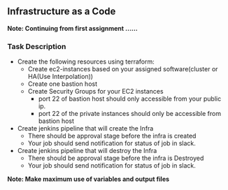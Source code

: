 ## Infrastructure as a Code
**Note: Continuing from first assignment ......**
### Task Description 

- Create the following resources using terraform:
    - Create  ec2-instances based on your  assigned software(cluster or HA(Use Interpolation))
    - Create one bastion host
    - Create  Security Groups for  your EC2 instances
        - port 22 of bastion host should only accessible from your public ip.
        - port 22 of  the private instances should only be accessible from  bastion host
- Create jenkins pipeline that will create the Infra
    - There should be  approval stage before the infra is created 
    -  Your job should send notification for status of job in slack.
- Create jenkins pipeline that will destroy the Infra  
    - There should be  approval stage before the infra is Destroyed 
    -  Your job should send notification for status of job in slack.


**Note: Make maximum use of  variables and output files**